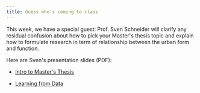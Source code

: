 ```yaml
---
title: Guess who's coming to class
---
```


This week, we have a special guest: Prof. Sven Schneider will clarify any residual confusion about how to pick your Master's thesis topic and explain how to formulate research in term of relationship between the urban form and function.

Here are Sven's presentation slides (PDF):


- [Intro to Master's Thesis](/docs/231228_AcademicSkills_IntroMasterThesis.pdf)

- [Learning from Data](/docs/AcademicSkills_LearningFromData.pdf)
